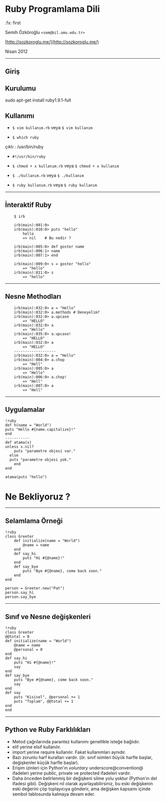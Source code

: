 # Ruby Programlama Dili

.fx: first

Semih Özköroğlu `<sem@bil.omu.edu.tr>`

[http://sozkoroglu.me/](http://sozkoroglu.me/)

Nisan 2012

---

Giriş
---------

Kurulumu
--------
  sudo apt-get install ruby1.9.1-full

Kullanımı
---------

- `$ vim kullanım.rb`  veya `$ vim kullanım`

- `$ which ruby`

çıktı : /usr/bin/ruby

- `#!/usr/bin/ruby`

- `$ chmod + x kullanım.rb` veya `$ chmod + x kullanım`

- `$ ./kullanım.rb` veya `$ ./kullanım`

- `$ ruby kullanım.rb` veya `$ ruby kullanım`

---


İnteraktif Ruby
---------------


	 	$ irb

		irb(main):001:0>
		irb(main):010:0> puts "hello"
			hello
			=> nil    # Bu nedir ?

		irb(main):005:0> def goster name
		irb(main):006:1> name
		irb(main):007:1> end

		irb(main):009:0> s = goster "hello"
			=> "hello"
		irb(main):011:0> s
			=> "hello"

---

Nesne Methodları
----------------

		irb(main):032:0> a = "Hello"
		irb(main):032:0> a.methods # Deneyelim?
		irb(main):032:0> a.upcase
			=> "HELLO"
		irb(main):032:0> a
			=> "Hello"
		irb(main):035:0> a.upcase!
			=> "HELLO"
		irb(main):032:0> a
			=> "HELLO"
		-------------------
		irb(main):032:0> a = "Hello"
		irb(main):004:0> a.chop
			=> "Hell"
		irb(main):005:0> a
			=> "Hello"
		irb(main):006:0> a.chop!
			=> "Hell"
		irb(main):007:0> a
			=> "Hell"


---

Uygulamalar
-----------

 	!ruby
	def h(name = "World")
  	puts "Hello #{name.capitalize}!"
	end
	-----------
	def atama(x)
  	unless x.nil?
  		puts "parametre objesi var."
	  else
  	  puts "parametre objesi yok."
		end
	end

	atama(puts "hello")

# Ne Bekliyoruz ?

-----

Selamlama Örneği
----------------

	!ruby
	class Greeter
		def initialize(name = "World")
			@name = name
		end
		def say_hi
			puts "Hi #{@name}!"
		end
		def say_bye
			puts "Bye #{@name}, come back soon."
		end
	end

	person = Greeter.new("Pat")
	person.say_hi
	person.say_bye

---

Sınıf ve Nesne değişkenleri
---------------------------

	!ruby
	class Greeter
  	@@total = 0
  	def initialize(name = "World")
    	@name = name
    	@personal = 0
  	end
  	def say_hi
    	puts "Hi #{@name}!"
    	say
  	end
  	def say_bye
    	puts "Bye #{@name}, come back soon."
    	say
  	end
  	def say
    	puts "Kisisel", @personal += 1
    	puts "Toplam", @@total += 1
  	end
	end

---

Python ve Ruby Farklılıkları
----------------------------

- Metod çağrılarında parantez kullanımı genellikle isteğe bağlıdır.
- elif yerine elsif kullanılır.
- import yerine require kullanılır. Fakat kullanımları aynıdır.
- Bazı zorunlu harf kuralları vardır. (ör. sınıf isimleri büyük harfle başlar, değişkenler küçük harfle başlar).
- Erişim izinleri için Python’ın _voluntary_ underscore@convention@ ifadeleri yerine public, private ve protected ifadeleri vardır.
- Daha önceden belirlenmiş bir değişkeni silme yolu yoktur (Python’ın del ifadesi gibi). Değişkeni nil olarak ayarlayabilirsiniz, bu eski değişkenin eski değerini çöp toplayıcıya gönderir, ama değişken kapsamı içinde sembol tablosunda kalmaya devam eder.
